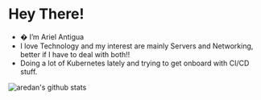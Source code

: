 # Hey There!

- � I’m Ariel Antigua
- I love Technology and my interest are mainly Servers and Networking, better if I have to deal with both!!
- Doing a lot of Kubernetes lately and trying to get onboard with CI/CD stuff.

![aredan's github stats](https://github-readme-stats.vercel.app/api?username=aredan&theme=react&show_icons=true)
